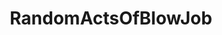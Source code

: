 ---
title: RandomActsOfBlowJob
crosslinks:
- RandomActsOfMuffDive
- gonewild
- tall
- dirtyr4r
- theydidthemath
- gonewildstories
- r4r
- Amry
- R4OlderWomen
- Swingersgw
- SoCalR4R
- todayilearned
- dirtykikpals
---